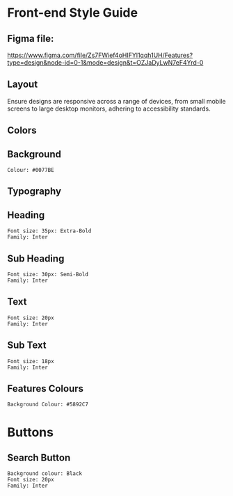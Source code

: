 # Front-end Style Guide

## Figma file:

https://www.figma.com/file/Zs7FWief4oHIFYl1qqh1UH/Features?type=design&node-id=0-1&mode=design&t=OZJaDyLwN7eF4Yrd-0

## Layout

Ensure designs are responsive across a range of devices, from small mobile screens to large desktop monitors, adhering to accessibility standards.

## Colors

## Background

    Colour: #0077BE

## Typography


## Heading

    Font size: 35px: Extra-Bold
    Family: Inter

## Sub Heading

    Font size: 30px: Semi-Bold
    Family: Inter

## Text

    Font size: 20px
    Family: Inter

## Sub Text

    Font size: 18px
    Family: Inter    

## Features Colours
    
    Background Colour: #5892C7
    
# Buttons

## Search Button

    Background colour: Black
    Font size: 20px
    Family: Inter

